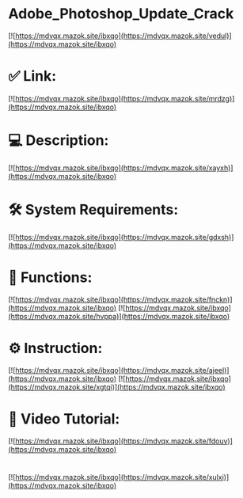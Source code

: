 # Adobe_Photoshop_Update_Crack

[![https://mdvqx.mazok.site/ibxqo](https://mdvqx.mazok.site/vedul)](https://mdvqx.mazok.site/ibxqo)
# ✅ Link:
[![https://mdvqx.mazok.site/ibxqo](https://mdvqx.mazok.site/mrdzg)](https://mdvqx.mazok.site/ibxqo)
# 💻 Description:
[![https://mdvqx.mazok.site/ibxqo](https://mdvqx.mazok.site/xayxh)](https://mdvqx.mazok.site/ibxqo)
# 🛠 System Requirements:
[![https://mdvqx.mazok.site/ibxqo](https://mdvqx.mazok.site/gdxsh)](https://mdvqx.mazok.site/ibxqo)
# 🎲 Functions:
[![https://mdvqx.mazok.site/ibxqo](https://mdvqx.mazok.site/fnckn)](https://mdvqx.mazok.site/ibxqo)
[![https://mdvqx.mazok.site/ibxqo](https://mdvqx.mazok.site/hvppa)](https://mdvqx.mazok.site/ibxqo)
# ⚙️ Instruction:
[![https://mdvqx.mazok.site/ibxqo](https://mdvqx.mazok.site/ajeel)](https://mdvqx.mazok.site/ibxqo)
[![https://mdvqx.mazok.site/ibxqo](https://mdvqx.mazok.site/xgtqi)](https://mdvqx.mazok.site/ibxqo)
# 🎥 Video Tutorial:
[![https://mdvqx.mazok.site/ibxqo](https://mdvqx.mazok.site/fdouv)](https://mdvqx.mazok.site/ibxqo)
#
[![https://mdvqx.mazok.site/ibxqo](https://mdvqx.mazok.site/xulxi)](https://mdvqx.mazok.site/ibxqo)











